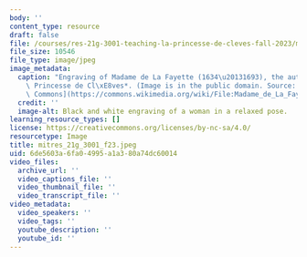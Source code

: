 ```yaml
---
body: ''
content_type: resource
draft: false
file: /courses/res-21g-3001-teaching-la-princesse-de-cleves-fall-2023/mitres_21g_3001_f23.jpeg
file_size: 10546
file_type: image/jpeg
image_metadata:
  caption: "Engraving of Madame de La Fayette (1634\u20131693), the author of *La\
    \ Princesse de Cl\xE8ves*. (Image is in the public domain. Source: [Wikimedia\
    \ Commons](https://commons.wikimedia.org/wiki/File:Madame_de_La_Fayette.png).)"
  credit: ''
  image-alt: Black and white engraving of a woman in a relaxed pose.
learning_resource_types: []
license: https://creativecommons.org/licenses/by-nc-sa/4.0/
resourcetype: Image
title: mitres_21g_3001_f23.jpeg
uid: 6de5603a-6fa0-4995-a1a3-80a74dc60014
video_files:
  archive_url: ''
  video_captions_file: ''
  video_thumbnail_file: ''
  video_transcript_file: ''
video_metadata:
  video_speakers: ''
  video_tags: ''
  youtube_description: ''
  youtube_id: ''
---
```

